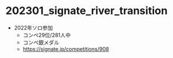 # 202301_signate_river_transition
- 2022年ソロ参加
  - コンペ29位/281人中
  - コンペ銀メダル
  - https://signate.jp/competitions/908
